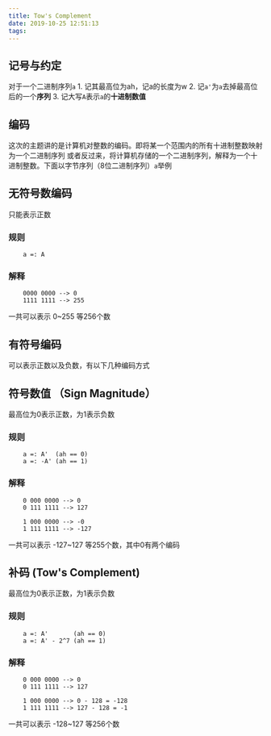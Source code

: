 ```yaml
---
title: Tow's Complement
date: 2019-10-25 12:51:13
tags:
---
```


## 记号与约定
对于一个二进制序列`a`
    1. 记其最高位为ah，记a的长度为w
    2. 记`a'`为`a`去掉最高位后的一个**序列**
    3. 记大写`A`表示`a`的**十进制数值**

## 编码
这次的主题讲的是计算机对整数的编码。即将某一个范围内的所有十进制整数映射为一个二进制序列
或者反过来，将计算机存储的一个二进制序列，解释为一个十进制整数。下面以字节序列（8位二进制序列）`a`举例


## 无符号数编码
只能表示正数
### 规则
```
    a =: A 
```
### 解释
```
    0000 0000 --> 0
    1111 1111 --> 255
```
一共可以表示 0~255 等256个数


## 有符号编码
可以表示正数以及负数，有以下几种编码方式

## 符号数值 （Sign Magnitude）
最高位为0表示正数，为1表示负数

### 规则
```
    a =: A'  (ah == 0)
    a =: -A' (ah == 1)
```

### 解释
```
    0 000 0000 --> 0
    0 111 1111 --> 127
    
    1 000 0000 --> -0 
    1 111 1111 --> -127
```
一共可以表示 -127~127 等255个数，其中0有两个编码


## 补码 (Tow's Complement)
最高位为0表示正数，为1表示负数

### 规则
```
    a =: A'       (ah == 0)
    a =: A' - 2^7 (ah == 1)
```
### 解释
```
    0 000 0000 --> 0
    0 111 1111 --> 127

    1 000 0000 --> 0 - 128 = -128
    1 111 1111 --> 127 - 128 = -1 
```
一共可以表示 -128~127 等256个数
